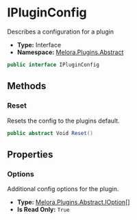 ﻿# IPluginConfig
Describes a configuration for a plugin
- **Type:** Interface
- **Namespace:** [Melora.Plugins.Abstract](/Melora/plugin-api-reference/Melora.Plugins/Abstract/)
```cs
public interface IPluginConfig
```


## Methods

### Reset
Resets the config to the plugins default\.
```cs
public abstract Void Reset()
```


## Properties

### Options
Additional config options for the plugin\.
- **Type:** [Melora.Plugins.Abstract.IOption[]](/Melora/plugin-api-reference/Melora.Plugins/Abstract/IOption.html)
- **Is Read Only:** `True`
